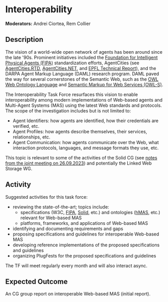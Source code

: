 # Interoperability

**Moderators:** Andrei Ciortea, Rem Collier

## Description

The vision of a world-wide open network of agents has been around since the late '90s. Prominent initiatives included the [Foundation for Intelligent Physical Agents (FIPA)](http://www.fipa.org/) standardization efforts, AgentCities (see [AgentCities.RTD](https://cordis.europa.eu/project/id/IST-2000-28385), [AgentCities.NET](https://cordis.europa.eu/project/id/IST-2000-28384), and [EPFL Technical Report](https://infoscience.epfl.ch/record/52462)), and the DARPA Agent Markup Language (DAML) research program. DAML paved the way for several cornerstones of the Semantic Web, such as the [OWL Web Ontology Language](https://www.w3.org/TR/owl-features/) and [Semantic Markup for Web Services (OWL-S)](https://www.w3.org/submissions/2004/07/).

The Interoperability Task Force resurfaces this vision to enable interoperability among modern implementations of Web-based agents and Multi-Agent Systems (MAS) using the latest Web standards and protocols. The scope of the investigation includes but is not limited to:
- Agent Identifiers: how agents are identified, how their credentials are verified, etc.
- Agent Profiles: how agents describe themselves, their services, relationships, etc.
- Agent Communication: how agents communicate over the Web, what interaction protocols, languages, and message formats they use, etc.

This topic is relevant to some of the activities of the Solid CG (see [notes from the joint meeting on 26.09.2023](https://github.com/solid/specification/blob/main/meetings/2023-09-26.md)) and potentially the Linked Web Storage WG.

## Activity

Suggested activities for this task force:
- reviewing the state-of-the-art; topics include:
  - specifications (W3C, [FIPA](http://www.fipa.org/repository/standardspecs.html), [Solid](https://solidproject.org/specification), etc.) and ontologies ([hMAS](https://purl.org/hmas/core), etc.) relevant for Web-based MAS
  - platforms, frameworks, and applications of Web-based MAS
- identifying and documenting requirements and gaps
- proposing specifications and guidelines for interoperable Web-based MAS
- developing reference implementations of the proposed specifications and guidelines
- organizing PlugFests for the proposed specifications and guidelines

The TF will meet regularly every month and will also interact async.

## Expected Outcome

An CG group report on interoperable Web-based MAS (initial report).